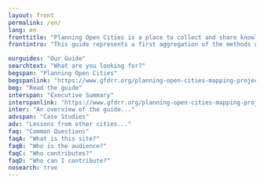 ```yaml
---
layout: front
permalink: /en/
lang: en
fronttitle: "Planning Open Cities is a place to collect and share knowledge to help communities build open data policies."
frontintro: "This guide represents a first aggregation of the methods used by a range of institutions who have implemented open data programs around building more resilient societies. It is not the last word on how to design these projects, but rather should be seen as an initial scaffolding for building the next version of this guide. We encourage readers to contribute their own insights and institutions to join into a growing partnership."

ourguides: "Our Guide"
searchtext: "What are you looking for?"
begspan: "Planning Open Cities"
begspanlink: "https://www.gfdrr.org/planning-open-cities-mapping-project"
beg: "Read the guide"
interspan: "Executive Summary"
interspanlink: "https://www.gfdrr.org/planning-open-cities-mapping-project"
inter: "An overview of the guide..."
advspan: "Case Studies"
adv: "Lessons from other cities..."
faq: "Common Questions"
faqA: "What is this site?"
faqB: "Who is the audience?"
faqC: "Who contributes?"
faqD: "Who can I contribute?"
nosearch: true
---
```

